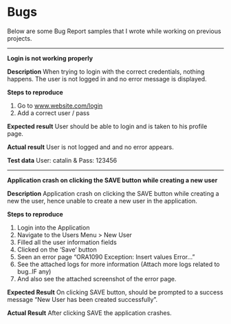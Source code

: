 # Bugs

Below are some Bug Report samples that I wrote while working on previous projects.

------------
**Login is not working properly**

**Description**
When trying to login with the correct credentials, nothing happens. The user is not logged in and no error message is displayed.

**Steps to reproduce**
1. Go to www.website.com/login
2. Add a correct user / pass

**Expected result**
User should be able to login and is taken to his profile page.

**Actual result**
User is not logged and and no error appears.

**Test data**
User: catalin &  Pass: 123456

-------------

**Application crash on clicking the SAVE button while creating a new user**

**Description**
Application crash on clicking the SAVE button while creating a new the user, hence unable to create a new user in the application.

**Steps to reproduce**
1. Login into the Application
2. Navigate to the Users Menu > New User
3. Filled all the user information fields
4. Clicked on the ‘Save’ button
5. Seen an error page “ORA1090 Exception: Insert values Error…”
6. See the attached logs for more information (Attach more logs related to bug..IF any)
7. And also see the attached screenshot of the error page.

**Expected Result**
On clicking SAVE button, should be prompted to a success message “New User has been created successfully”.

**Actual Result**
After clicking SAVE the application crashes.
